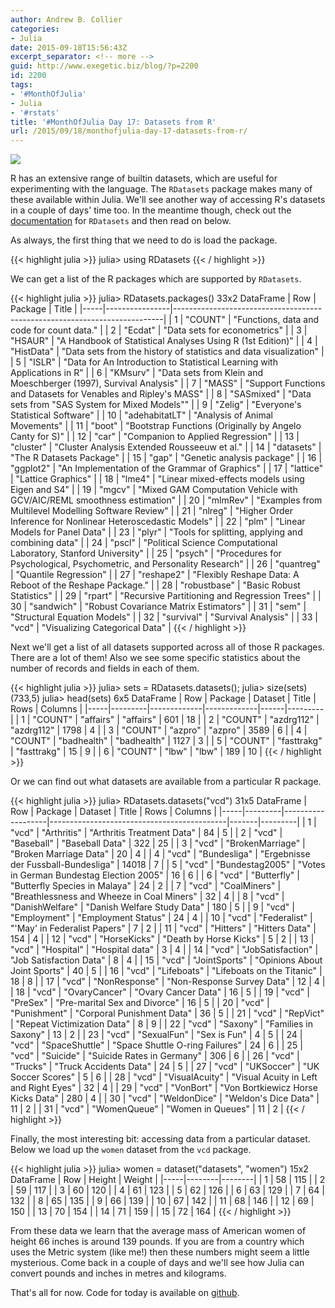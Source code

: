 ```yaml
---
author: Andrew B. Collier
categories:
- Julia
date: 2015-09-18T15:56:43Z
excerpt_separator: <!-- more -->
guid: http://www.exegetic.biz/blog/?p=2200
id: 2200
tags:
- '#MonthOfJulia'
- Julia
- '#rstats'
title: '#MonthOfJulia Day 17: Datasets from R'
url: /2015/09/18/monthofjulia-day-17-datasets-from-r/
---
```


<!--more-->

<img src="{{ site.baseurl }}/static/img/2015/09/Julia-Logo-RDatasets.png" >

R has an extensive range of builtin datasets, which are useful for experimenting with the language. The `RDatasets` package makes many of these available within Julia. We'll see another way of accessing R's datasets in a couple of days' time too. In the meantime though, check out the [documentation](https://github.com/johnmyleswhite/RDatasets.jl) for `RDatasets` and then read on below.

As always, the first thing that we need to do is load the package.

{{< highlight julia >}}
julia> using RDatasets
{{< / highlight >}}

We can get a list of the R packages which are supported by `RDatasets`.

{{< highlight julia >}}
julia> RDatasets.packages()
33x2 DataFrame
| Row | Package        | Title                                                                     |
|-----|----------------|---------------------------------------------------------------------------|
| 1   | "COUNT"        | "Functions, data and code for count data."                                |
| 2   | "Ecdat"        | "Data sets for econometrics"                                              |
| 3   | "HSAUR"        | "A Handbook of Statistical Analyses Using R (1st Edition)"                |
| 4   | "HistData"     | "Data sets from the history of statistics and data visualization"         |
| 5   | "ISLR"         | "Data for An Introduction to Statistical Learning with Applications in R" |
| 6   | "KMsurv"       | "Data sets from Klein and Moeschberger (1997), Survival Analysis"         |
| 7   | "MASS"         | "Support Functions and Datasets for Venables and Ripley's MASS"           |
| 8   | "SASmixed"     | "Data sets from \"SAS System for Mixed Models\""                          |
| 9   | "Zelig"        | "Everyone's Statistical Software"                                         |
| 10  | "adehabitatLT" | "Analysis of Animal Movements"                                            |
| 11  | "boot"         | "Bootstrap Functions (Originally by Angelo Canty for S)"                  |
| 12  | "car"          | "Companion to Applied Regression"                                         |
| 13  | "cluster"      | "Cluster Analysis Extended Rousseeuw et al."                              |
| 14  | "datasets"     | "The R Datasets Package"                                                  |
| 15  | "gap"          | "Genetic analysis package"                                                |
| 16  | "ggplot2"      | "An Implementation of the Grammar of Graphics"                            |
| 17  | "lattice"      | "Lattice Graphics"                                                        |
| 18  | "lme4"         | "Linear mixed-effects models using Eigen and S4"                          |
| 19  | "mgcv"         | "Mixed GAM Computation Vehicle with GCV/AIC/REML smoothness estimation"   |
| 20  | "mlmRev"       | "Examples from Multilevel Modelling Software Review"                      |
| 21  | "nlreg"        | "Higher Order Inference for Nonlinear Heteroscedastic Models"             |
| 22  | "plm"          | "Linear Models for Panel Data"                                            |
| 23  | "plyr"         | "Tools for splitting, applying and combining data"                        |
| 24  | "pscl"         | "Political Science Computational Laboratory, Stanford University"         |
| 25  | "psych"        | "Procedures for Psychological, Psychometric, and Personality Research"    |
| 26  | "quantreg"     | "Quantile Regression"                                                     |
| 27  | "reshape2"     | "Flexibly Reshape Data: A Reboot of the Reshape Package."                 |
| 28  | "robustbase"   | "Basic Robust Statistics"                                                 |
| 29  | "rpart"        | "Recursive Partitioning and Regression Trees"                             |
| 30  | "sandwich"     | "Robust Covariance Matrix Estimators"                                     |
| 31  | "sem"          | "Structural Equation Models"                                              |
| 32  | "survival"     | "Survival Analysis"                                                       |
| 33  | "vcd"          | "Visualizing Categorical Data"                                            |
{{< / highlight >}}

Next we'll get a list of all datasets supported across all of those R packages. There are a lot of them! Also we see some specific statistics about the number of records and fields in each of them.

{{< highlight julia >}}
julia> sets = RDatasets.datasets();
julia> size(sets)
(733,5)
julia> head(sets)
6x5 DataFrame
| Row | Package | Dataset     | Title       | Rows | Columns |
|-----|---------|-------------|-------------|------|---------|
| 1   | "COUNT" | "affairs"   | "affairs"   | 601  | 18      |
| 2   | "COUNT" | "azdrg112"  | "azdrg112"  | 1798 | 4       |
| 3   | "COUNT" | "azpro"     | "azpro"     | 3589 | 6       |
| 4   | "COUNT" | "badhealth" | "badhealth" | 1127 | 3       |
| 5   | "COUNT" | "fasttrakg" | "fasttrakg" | 15   | 9       |
| 6   | "COUNT" | "lbw"       | "lbw"       | 189  | 10      |
{{< / highlight >}}

Or we can find out what datasets are available from a particular R package.

{{< highlight julia >}}
julia> RDatasets.datasets("vcd")
31x5 DataFrame
| Row | Package | Dataset           | Title                                      | Rows  | Columns |
|-----|---------|-------------------|--------------------------------------------|-------|---------|
| 1   | "vcd"   | "Arthritis"       | "Arthritis Treatment Data"                 | 84    | 5       |
| 2   | "vcd"   | "Baseball"        | "Baseball Data"                            | 322   | 25      |
| 3   | "vcd"   | "BrokenMarriage"  | "Broken Marriage Data"                     | 20    | 4       |
| 4   | "vcd"   | "Bundesliga"      | "Ergebnisse der Fussball-Bundesliga"       | 14018 | 7       |
| 5   | "vcd"   | "Bundestag2005"   | "Votes in German Bundestag Election 2005"  | 16    | 6       |
| 6   | "vcd"   | "Butterfly"       | "Butterfly Species in Malaya"              | 24    | 2       |
| 7   | "vcd"   | "CoalMiners"      | "Breathlessness and Wheeze in Coal Miners" | 32    | 4       |
| 8   | "vcd"   | "DanishWelfare"   | "Danish Welfare Study Data"                | 180   | 5       |
| 9   | "vcd"   | "Employment"      | "Employment Status"                        | 24    | 4       |
| 10  | "vcd"   | "Federalist"      | "'May' in Federalist Papers"               | 7     | 2       |
| 11  | "vcd"   | "Hitters"         | "Hitters Data"                             | 154   | 4       |
| 12  | "vcd"   | "HorseKicks"      | "Death by Horse Kicks"                     | 5     | 2       |
| 13  | "vcd"   | "Hospital"        | "Hospital data"                            | 3     | 4       |
| 14  | "vcd"   | "JobSatisfaction" | "Job Satisfaction Data"                    | 8     | 4       |
| 15  | "vcd"   | "JointSports"     | "Opinions About Joint Sports"              | 40    | 5       |
| 16  | "vcd"   | "Lifeboats"       | "Lifeboats on the Titanic"                 | 18    | 8       |
| 17  | "vcd"   | "NonResponse"     | "Non-Response Survey Data"                 | 12    | 4       |
| 18  | "vcd"   | "OvaryCancer"     | "Ovary Cancer Data"                        | 16    | 5       |
| 19  | "vcd"   | "PreSex"          | "Pre-marital Sex and Divorce"              | 16    | 5       |
| 20  | "vcd"   | "Punishment"      | "Corporal Punishment Data"                 | 36    | 5       |
| 21  | "vcd"   | "RepVict"         | "Repeat Victimization Data"                | 8     | 9       |
| 22  | "vcd"   | "Saxony"          | "Families in Saxony"                       | 13    | 2       |
| 23  | "vcd"   | "SexualFun"       | "Sex is Fun"                               | 4     | 5       |
| 24  | "vcd"   | "SpaceShuttle"    | "Space Shuttle O-ring Failures"            | 24    | 6       |
| 25  | "vcd"   | "Suicide"         | "Suicide Rates in Germany"                 | 306   | 6       |
| 26  | "vcd"   | "Trucks"          | "Truck Accidents Data"                     | 24    | 5       |
| 27  | "vcd"   | "UKSoccer"        | "UK Soccer Scores"                         | 5     | 6       |
| 28  | "vcd"   | "VisualAcuity"    | "Visual Acuity in Left and Right Eyes"     | 32    | 4       |
| 29  | "vcd"   | "VonBort"         | "Von Bortkiewicz Horse Kicks Data"         | 280   | 4       |
| 30  | "vcd"   | "WeldonDice"      | "Weldon's Dice Data"                       | 11    | 2       |
| 31  | "vcd"   | "WomenQueue"      | "Women in Queues"                          | 11    | 2       |
{{< / highlight >}}

Finally, the most interesting bit: accessing data from a particular dataset. Below we load up the `women` dataset from the `vcd` package.

{{< highlight julia >}}
julia> women = dataset("datasets", "women")
15x2 DataFrame
| Row | Height | Weight |
|-----|--------|--------|
| 1   | 58     | 115    |
| 2   | 59     | 117    |
| 3   | 60     | 120    |
| 4   | 61     | 123    |
| 5   | 62     | 126    |
| 6   | 63     | 129    |
| 7   | 64     | 132    |
| 8   | 65     | 135    |
| 9   | 66     | 139    |
| 10  | 67     | 142    |
| 11  | 68     | 146    |
| 12  | 69     | 150    |
| 13  | 70     | 154    |
| 14  | 71     | 159    |
| 15  | 72     | 164    |
{{< / highlight >}}

From these data we learn that the average mass of American women of height 66 inches is around 139 pounds. If you are from a country which uses the Metric system (like me!) then these numbers might seem a little mysterious. Come back in a couple of days and we'll see how Julia can convert pounds and inches in metres and kilograms.

That's all for now. Code for today is available on [github](https://github.com/DataWookie/MonthOfJulia).
